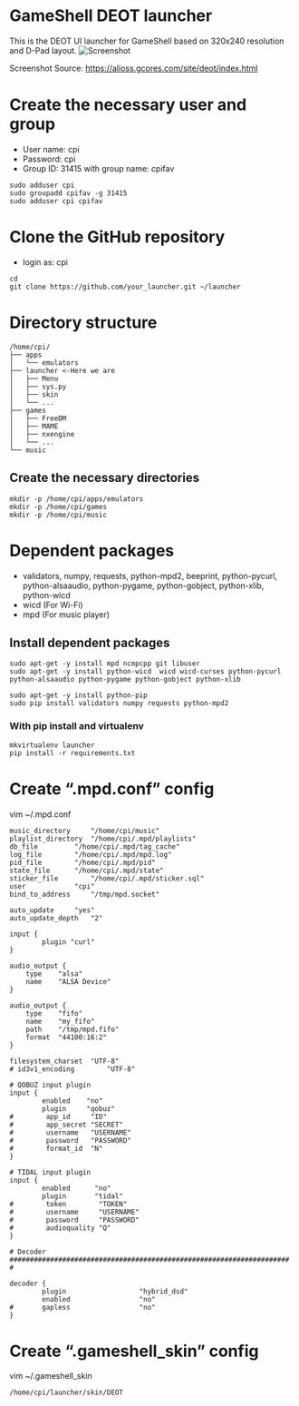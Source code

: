 # GameShell DEOT launcher
This is the DEOT UI launcher for GameShell based on 320x240 resolution and D-Pad layout.
![Screenshot](https://raw.githubusercontent.com/hi80482/launcher_deot/master/.screenshot.png)

Screenshot Source: https://alioss.gcores.com/site/deot/index.html

# Create the necessary user and group
* User name: cpi
* Password: cpi
* Group ID: 31415 with group name: cpifav

```
sudo adduser cpi  
sudo groupadd cpifav -g 31415  
sudo adduser cpi cpifav  
```

# Clone the GitHub repository
* login as: cpi

```
cd
git clone https://github.com/your_launcher.git ~/launcher
```

# Directory structure
```
/home/cpi/
├── apps
│   └── emulators
├── launcher <-Here we are
│   ├── Menu
│   ├── sys.py
│   ├── skin
│   └── ...
├── games
│   ├── FreeDM
│   ├── MAME
│   ├── nxengine
│   └── ...
└── music
```
## Create the necessary directories
```
mkdir -p /home/cpi/apps/emulators  
mkdir -p /home/cpi/games  
mkdir -p /home/cpi/music  
```

# Dependent packages
* validators, numpy, requests, python-mpd2, beeprint, python-pycurl, python-alsaaudio, python-pygame, python-gobject, python-xlib, python-wicd
* wicd (For Wi-Fi)
* mpd (For music player)

## Install dependent packages
```
sudo apt-get -y install mpd ncmpcpp git libuser
sudo apt-get -y install python-wicd  wicd wicd-curses python-pycurl python-alsaaudio python-pygame python-gobject python-xlib   

sudo apt-get -y install python-pip   
sudo pip install validators numpy requests python-mpd2
```

### With pip install and virtualenv

```
mkvirtualenv launcher
pip install -r requirements.txt
```

# Create “.mpd.conf” config

vim ~/.mpd.conf

```
music_directory		"/home/cpi/music"
playlist_directory	"/home/cpi/.mpd/playlists"
db_file			"/home/cpi/.mpd/tag_cache"
log_file		"/home/cpi/.mpd/mpd.log"
pid_file		"/home/cpi/.mpd/pid"
state_file		"/home/cpi/.mpd/state"
sticker_file		"/home/cpi/.mpd/sticker.sql"
user			"cpi"
bind_to_address		"/tmp/mpd.socket"

auto_update		"yes"
auto_update_depth	"2"

input {
        plugin "curl"
}

audio_output {
	type	"alsa"
	name	"ALSA Device"
}

audio_output {
	type	"fifo"
	name	"my_fifo"
	path	"/tmp/mpd.fifo"
	format	"44100:16:2"
}

filesystem_charset	"UTF-8"
# id3v1_encoding		"UTF-8"

# QOBUZ input plugin
input {
        enabled    "no"
        plugin     "qobuz"
#        app_id     "ID"
#        app_secret "SECRET"
#        username   "USERNAME"
#        password   "PASSWORD"
#        format_id  "N"
}

# TIDAL input plugin
input {
        enabled      "no"
        plugin       "tidal"
#        token        "TOKEN"
#        username     "USERNAME"
#        password     "PASSWORD"
#        audioquality "Q"
}

# Decoder #####################################################################
#

decoder {
        plugin                  "hybrid_dsd"
        enabled                 "no"
#       gapless                 "no"
}
```

# Create “.gameshell_skin” config

vim ~/.gameshell_skin

```
/home/cpi/launcher/skin/DEOT
```
